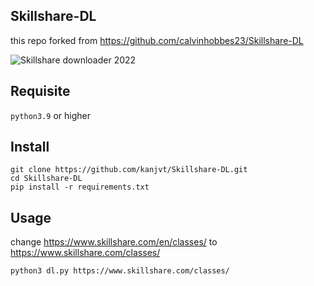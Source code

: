 ## Skillshare-DL
this repo forked from https://github.com/calvinhobbes23/Skillshare-DL

![Skillshare downloader 2022](https://telegra.ph/file/311eda4568192f0eb5377.png)
## Requisite
`python3.9` or higher

## Install
```
git clone https://github.com/kanjvt/Skillshare-DL.git
cd Skillshare-DL
pip install -r requirements.txt
```

## Usage
change https://www.skillshare.com/en/classes/ to https://www.skillshare.com/classes/

```
python3 dl.py https://www.skillshare.com/classes/
```
